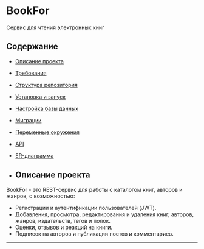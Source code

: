 # BookFor
Сервис для чтения электронных книг

## Содержание

- [Описание проекта](#описание-проекта)  
- [Требования](#требования)  
- [Структура репозитория](#структура-репозитория)  
- [Установка и запуск](#установка-и-запуск)  
- [Настройка базы данных](#настройка-базы-данных)  
- [Миграции](#миграции)  
- [Переменные окружения](#переменные-окружения)  
- [API](#api)  
- [ER-диаграмма](#er-диаграмма)

- ## Описание проекта

BookFor - это REST-сервис для работы с каталогом книг, авторов и жанров, с возможностью:
- Регистрации и аутентификации пользователей (JWT).
- Добавления, просмотра, редактирования и удаления книг, авторов, жанров, издательств, тегов и полок.
- Оценки, отзывов и реакций на книги.
- Подписок на авторов и публикации постов и комментариев.

---

